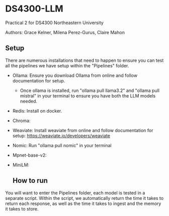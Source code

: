 # DS4300-LLM
Practical 2 for DS4300 Northeastern University

Authors: Grace Kelner, Milena Perez-Gurus, Claire Mahon

## Setup

There are numerous installations that need to happen to ensure you can test all the pipelines we have setup within the "Pipelines" folder.
- Ollama: Ensure you download Ollama from online and follow documentation for setup.
  - Once ollama is installed, run "ollama pull llama3.2" and "ollama pull mistral" in your terminal to ensure you have both the LLM models needed.
- Redis: Install on docker.
- Chroma: 
- Weaviate: Install weaviate from online and follow documentation for setup: https://weaviate.io/developers/weaviate
- Nomic: Run "ollama pull nomic" in your terminal
- Mpnet-base-v2:
- MiniLM:

  ## How to run

You will want to enter the Pipelines folder, each model is tested in a separate script.  Within the script, we automatically return the time it takes to return each response, as well as the time it takes to ingest and the memory it takes to store.
